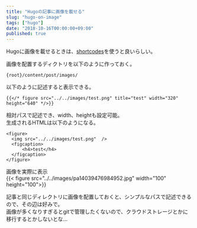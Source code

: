 ```yaml
---
title: "Hugoの記事に画像を載せる"
slug: "hugo-on-image"
tags: ["hugo"]
date: "2018-10-16T00:00:00+09:00"
published: true
---
```


Hugoに画像を載せるときは、[shortcodes](https://gohugo.io/content-management/shortcodes/)を使うと良いらしい。

画像を配置するディクトリを以下のように作っておく。

```
{root}/content/post/images/
```

以下のように記述すると表示できる。   

```
{{</* figure src="../../images/test.png" title="test" width="320" height="640" */>}}
```

相対パスで記述でき、width、heightも設定可能。  
生成されるHTMLは以下のようになる。

```
<figure>
  <img src="../../images/test.png"  />
  <figcaption>
      <h4>test</h4>
  </figcaption>
</figure>
```

画像を実際に表示  
{{< figure src="../../images/pa14039476984952.jpg" width="100" height="100">}}

記事と同じディレクトリに画像を配置しておくと、シンプルなパスで記述できるので、その辺は好みで。  
画像が多くなりすぎるとgitで管理したくないので、クラウドストレージとかに移行するとかしないとな...  
